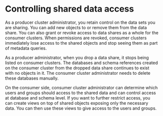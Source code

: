 # Controlling shared data access<a name="control-access"></a>

As a producer cluster administrator, you retain control on the data sets you are sharing\. You can add new objects to or remove them from the data share\. You can also grant or revoke access to data shares as a whole for the consumer clusters\. When permissions are revoked, consumer clusters immediately lose access to the shared objects and stop seeing them as part of metadata queries\.

As a producer administrator, when you drop a data share, it stops being listed on consumer clusters\. The databases and schema references created on the consumer cluster from the dropped data share continues to exist with no objects in it\. The consumer cluster administrator needs to delete these databases manually\.

On the consumer side, consumer cluster administrator can determine which users and groups should access to the shared data and can control access at database and schema level\. If you want to further restrict access, you can create views on top of shared objects exposing only the necessary data\. You can then use these views to give access to the users and groups\.